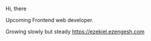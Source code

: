Hi, there 

Upcoming Frontend web developer. 

Growing slowly but steady 
https://ezekiel.ezengesh.com
